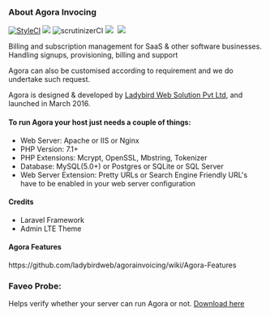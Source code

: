 <h3>About Agora Invocing</h3> 


<a href="https://styleci.io/repos/51429040"><img src="https://styleci.io/repos/51429040/shield" alt="StyleCI"></a>&nbsp;<img src="https://img.shields.io/badge/License-OSL-blue.svg">&nbsp;<img src="https://scrutinizer-ci.com/g/ladybirdweb/agorainvoicing/badges/quality-score.png?b=development" alt="scrutinizerCI">&nbsp;<img src="https://travis-ci.org/ladybirdweb/agora-invoicing-community.svg?branch=development">&nbsp;&nbsp;<a href="http://squizlabs.github.io/PHP_CodeSniffer/analysis/ladybirdweb/agorainvoicing/index.html" target="_blank"><img src="http://squizlabs.github.io/PHP_CodeSniffer/analysis/ladybirdweb/agorainvoicing/grade.svg"></a>&nbsp;

Billing and subscription management for SaaS & other software businesses. Handling signups, provisioning, billing and support

Agora can also be customised according to requirement and we do undertake such request. 

Agora is designed & developed by <a href="http://www.ladybirdweb.com/" target="_blank">Ladybird Web Solution Pvt Ltd</a>, and launched in March 2016.

<h4>To run Agora your host just needs a couple of things:</h4>
<ul>
<li> Web Server: Apache or IIS or Nginx</li>
<li> PHP Version: 7.1+</li>
<li> PHP Extensions: Mcrypt, OpenSSL, Mbstring, Tokenizer</li>
<li> Database: MySQL(5.0+) or Postgres or SQLite or SQL Server</li>
<li> Web Server Extension: Pretty URLs or Search Engine Friendly URL's have to be enabled in your web server configuration</li>
</ul>
<h4>Credits</h4>
<ul>
<li>Laravel Framework</li>
<li>Admin LTE Theme</li>
</ul>

<h4>Agora Features</h4>
https://github.com/ladybirdweb/agorainvoicing/wiki/Agora-Features

<h3>Faveo Probe:</h3>
<p>Helps verify whether your server can run Agora or not. 
<a href="https://github.com/ladybirdweb/faveo-probe" target="_blank">Download here</a></p>
